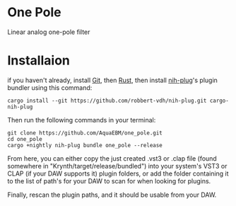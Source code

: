 # One Pole

Linear analog one-pole filter

# Installaion

if you haven't already, install [Git](https://git-scm.com/downloads), then [Rust](https://www.rust-lang.org/tools/install), then install [nih-plug](https://github.com/robbert-vdh/nih-plug)'s plugin bundler using this command:

```
cargo install --git https://github.com/robbert-vdh/nih-plug.git cargo-nih-plug
```

Then run the following commands in your terminal:

```
git clone https://github.com/AquaEBM/one_pole.git
cd one_pole
cargo +nightly nih-plug bundle one_pole --release
```

From here, you can either copy the just created .vst3 or .clap file (found somewhere in "Krynth/target/release/bundled") into your system's VST3 or CLAP (if your DAW supports it) plugin folders, or add the folder containing it to the list of path's for your DAW to scan for when looking for plugins.

Finally, rescan the plugin paths, and it should be usable from your DAW.
